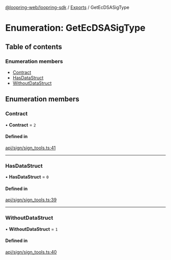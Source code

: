[@loopring-web/loopring-sdk](../README.md) / [Exports](../modules.md) / GetEcDSASigType

# Enumeration: GetEcDSASigType

## Table of contents

### Enumeration members

- [Contract](GetEcDSASigType.md#contract)
- [HasDataStruct](GetEcDSASigType.md#hasdatastruct)
- [WithoutDataStruct](GetEcDSASigType.md#withoutdatastruct)

## Enumeration members

### Contract

• **Contract** = `2`

#### Defined in

[api/sign/sign_tools.ts:41](https://github.com/Loopring/loopring_sdk/blob/1830d54/src/api/sign/sign_tools.ts#L41)

___

### HasDataStruct

• **HasDataStruct** = `0`

#### Defined in

[api/sign/sign_tools.ts:39](https://github.com/Loopring/loopring_sdk/blob/1830d54/src/api/sign/sign_tools.ts#L39)

___

### WithoutDataStruct

• **WithoutDataStruct** = `1`

#### Defined in

[api/sign/sign_tools.ts:40](https://github.com/Loopring/loopring_sdk/blob/1830d54/src/api/sign/sign_tools.ts#L40)
